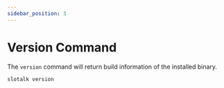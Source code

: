 ```yaml
---
sidebar_position: 3
---
```


# Version Command

The `version` command will return build information of the installed binary.

```shell
slotalk version
```
